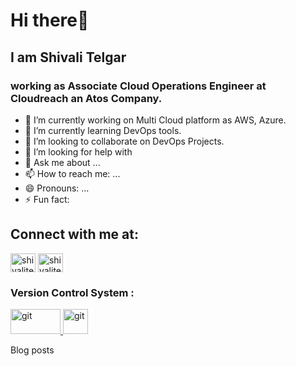 # Hi there👋 
## I am Shivali Telgar 
### working as Associate Cloud Operations Engineer at Cloudreach an Atos Company.

- 🔭 I’m currently working on Multi Cloud platform as AWS, Azure.
- 🌱 I’m currently learning DevOps tools.
- 👯 I’m looking to collaborate on DevOps Projects.
- 🤔 I’m looking for help with 
- 💬 Ask me about ...
- 📫 How to reach me: ...
- 😄 Pronouns: ...
- ⚡ Fun fact: 


## Connect with me at:

<a href="https://www.linkedin.com/in/shivali-t-b53409182/" target="blank"><img align="center" src="https://raw.githubusercontent.com/rahuldkjain/github-profile-readme-generator/master/src/images/icons/Social/linked-in-alt.svg" alt="shivalitelgar" height="30" width="40" /></a>
<a href="https://hashnode.com/@shivali14" target="blank"><img align="center" src="https://cdn.hashnode.com/res/hashnode/image/upload/v1611244244346/Y0nrI4kKp.png?auto=compress&w=500" alt="shivalitelgar" height="30" width="40" /></a></p>

<h3 align="left">Version Control System :</h3>
<a href="https://git-scm.com/" target="_blank" rel="noreferrer"> <img src="https://user-images.githubusercontent.com/74038190/212281775-b468df30-4edc-4bf8-a4ee-f52e1aaddc86.gif" alt="git" width="80" height="40"/> </a>
<a href="https://git-scm.com/" target="_blank" rel="noreferrer"> <img src="https://user-images.githubusercontent.com/74038190/212257468-1e9a91f1-b626-4baa-b15d-5c385dfa7ed2.gif" alt="git" width="40" height="40"/> </a>

Blog posts
<!-- BLOGPOSTS:START --> 

<!-- BLOGPOSTS:END -->